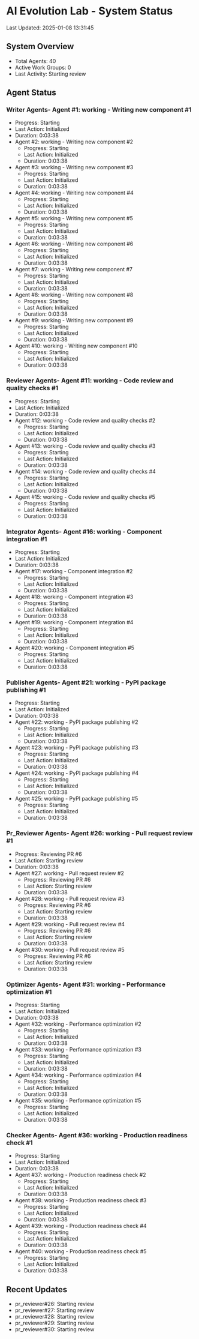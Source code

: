 # AI Evolution Lab - System Status
Last Updated: 2025-01-08 13:31:45

## System Overview
- Total Agents: 40
- Active Work Groups: 0
- Last Activity: Starting review

## Agent Status

### Writer Agents- Agent #1: working - Writing new component #1
  - Progress: Starting
  - Last Action: Initialized
  - Duration: 0:03:38
- Agent #2: working - Writing new component #2
  - Progress: Starting
  - Last Action: Initialized
  - Duration: 0:03:38
- Agent #3: working - Writing new component #3
  - Progress: Starting
  - Last Action: Initialized
  - Duration: 0:03:38
- Agent #4: working - Writing new component #4
  - Progress: Starting
  - Last Action: Initialized
  - Duration: 0:03:38
- Agent #5: working - Writing new component #5
  - Progress: Starting
  - Last Action: Initialized
  - Duration: 0:03:38
- Agent #6: working - Writing new component #6
  - Progress: Starting
  - Last Action: Initialized
  - Duration: 0:03:38
- Agent #7: working - Writing new component #7
  - Progress: Starting
  - Last Action: Initialized
  - Duration: 0:03:38
- Agent #8: working - Writing new component #8
  - Progress: Starting
  - Last Action: Initialized
  - Duration: 0:03:38
- Agent #9: working - Writing new component #9
  - Progress: Starting
  - Last Action: Initialized
  - Duration: 0:03:38
- Agent #10: working - Writing new component #10
  - Progress: Starting
  - Last Action: Initialized
  - Duration: 0:03:38

### Reviewer Agents- Agent #11: working - Code review and quality checks #1
  - Progress: Starting
  - Last Action: Initialized
  - Duration: 0:03:38
- Agent #12: working - Code review and quality checks #2
  - Progress: Starting
  - Last Action: Initialized
  - Duration: 0:03:38
- Agent #13: working - Code review and quality checks #3
  - Progress: Starting
  - Last Action: Initialized
  - Duration: 0:03:38
- Agent #14: working - Code review and quality checks #4
  - Progress: Starting
  - Last Action: Initialized
  - Duration: 0:03:38
- Agent #15: working - Code review and quality checks #5
  - Progress: Starting
  - Last Action: Initialized
  - Duration: 0:03:38

### Integrator Agents- Agent #16: working - Component integration #1
  - Progress: Starting
  - Last Action: Initialized
  - Duration: 0:03:38
- Agent #17: working - Component integration #2
  - Progress: Starting
  - Last Action: Initialized
  - Duration: 0:03:38
- Agent #18: working - Component integration #3
  - Progress: Starting
  - Last Action: Initialized
  - Duration: 0:03:38
- Agent #19: working - Component integration #4
  - Progress: Starting
  - Last Action: Initialized
  - Duration: 0:03:38
- Agent #20: working - Component integration #5
  - Progress: Starting
  - Last Action: Initialized
  - Duration: 0:03:38

### Publisher Agents- Agent #21: working - PyPI package publishing #1
  - Progress: Starting
  - Last Action: Initialized
  - Duration: 0:03:38
- Agent #22: working - PyPI package publishing #2
  - Progress: Starting
  - Last Action: Initialized
  - Duration: 0:03:38
- Agent #23: working - PyPI package publishing #3
  - Progress: Starting
  - Last Action: Initialized
  - Duration: 0:03:38
- Agent #24: working - PyPI package publishing #4
  - Progress: Starting
  - Last Action: Initialized
  - Duration: 0:03:38
- Agent #25: working - PyPI package publishing #5
  - Progress: Starting
  - Last Action: Initialized
  - Duration: 0:03:38

### Pr_Reviewer Agents- Agent #26: working - Pull request review #1
  - Progress: Reviewing PR #6
  - Last Action: Starting review
  - Duration: 0:03:38
- Agent #27: working - Pull request review #2
  - Progress: Reviewing PR #6
  - Last Action: Starting review
  - Duration: 0:03:38
- Agent #28: working - Pull request review #3
  - Progress: Reviewing PR #6
  - Last Action: Starting review
  - Duration: 0:03:38
- Agent #29: working - Pull request review #4
  - Progress: Reviewing PR #6
  - Last Action: Starting review
  - Duration: 0:03:38
- Agent #30: working - Pull request review #5
  - Progress: Reviewing PR #6
  - Last Action: Starting review
  - Duration: 0:03:38

### Optimizer Agents- Agent #31: working - Performance optimization #1
  - Progress: Starting
  - Last Action: Initialized
  - Duration: 0:03:38
- Agent #32: working - Performance optimization #2
  - Progress: Starting
  - Last Action: Initialized
  - Duration: 0:03:38
- Agent #33: working - Performance optimization #3
  - Progress: Starting
  - Last Action: Initialized
  - Duration: 0:03:38
- Agent #34: working - Performance optimization #4
  - Progress: Starting
  - Last Action: Initialized
  - Duration: 0:03:38
- Agent #35: working - Performance optimization #5
  - Progress: Starting
  - Last Action: Initialized
  - Duration: 0:03:38

### Checker Agents- Agent #36: working - Production readiness check #1
  - Progress: Starting
  - Last Action: Initialized
  - Duration: 0:03:38
- Agent #37: working - Production readiness check #2
  - Progress: Starting
  - Last Action: Initialized
  - Duration: 0:03:38
- Agent #38: working - Production readiness check #3
  - Progress: Starting
  - Last Action: Initialized
  - Duration: 0:03:38
- Agent #39: working - Production readiness check #4
  - Progress: Starting
  - Last Action: Initialized
  - Duration: 0:03:38
- Agent #40: working - Production readiness check #5
  - Progress: Starting
  - Last Action: Initialized
  - Duration: 0:03:38


## Recent Updates
- pr_reviewer#26: Starting review
- pr_reviewer#27: Starting review
- pr_reviewer#28: Starting review
- pr_reviewer#29: Starting review
- pr_reviewer#30: Starting review
